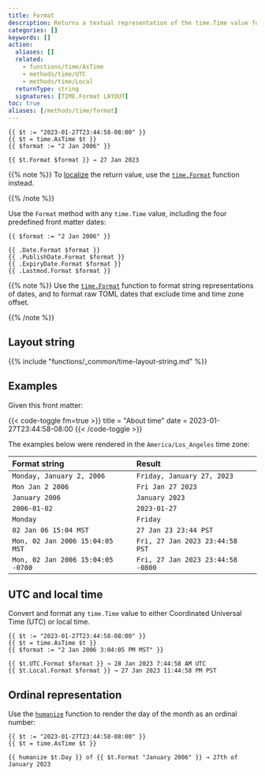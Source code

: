 ```yaml
---
title: Format
description: Returns a textual representation of the time.Time value formatted according to the layout string.
categories: []
keywords: []
action:
  aliases: []
  related:
    - functions/time/AsTime
    - methods/time/UTC
    - methods/time/Local
  returnType: string
  signatures: [TIME.Format LAYOUT]
toc: true
aliases: [/methods/time/format]
---
```


```go-template
{{ $t := "2023-01-27T23:44:58-08:00" }}
{{ $t = time.AsTime $t }}
{{ $format := "2 Jan 2006" }}

{{ $t.Format $format }} → 27 Jan 2023
```

{{% note %}}
To [localize] the return value, use the [`time.Format`] function instead.

[localize]: /getting-started/glossary/#localization
[`time.Format`]: /functions/time/format/
{{% /note %}}

Use the `Format` method with any `time.Time` value, including the four predefined front matter dates:

```go-html-template
{{ $format := "2 Jan 2006" }}

{{ .Date.Format $format }}
{{ .PublishDate.Format $format }}
{{ .ExpiryDate.Format $format }}
{{ .Lastmod.Format $format }}
```

{{% note %}}
Use the [`time.Format`] function to format string representations of dates, and to format raw TOML dates that exclude time and time zone offset.

[`time.Format`]: /functions/time/format/
{{% /note %}}

## Layout string

{{% include "functions/_common/time-layout-string.md" %}}

## Examples

Given this front matter:

{{< code-toggle fm=true >}}
title = "About time"
date = 2023-01-27T23:44:58-08:00
{{< /code-toggle >}}

The examples below were rendered in the `America/Los_Angeles` time zone:

Format string|Result
:--|:--
`Monday, January 2, 2006`|`Friday, January 27, 2023`
`Mon Jan 2 2006`|`Fri Jan 27 2023`
`January 2006`|`January 2023`
`2006-01-02`|`2023-01-27`
`Monday`|`Friday`
`02 Jan 06 15:04 MST`|`27 Jan 23 23:44 PST`
`Mon, 02 Jan 2006 15:04:05 MST`|`Fri, 27 Jan 2023 23:44:58 PST`
`Mon, 02 Jan 2006 15:04:05 -0700`|`Fri, 27 Jan 2023 23:44:58 -0800`

## UTC and local time

Convert and format any `time.Time` value to either Coordinated Universal Time (UTC) or local time.

```go-html-template
{{ $t := "2023-01-27T23:44:58-08:00" }}
{{ $t = time.AsTime $t }}
{{ $format := "2 Jan 2006 3:04:05 PM MST" }}

{{ $t.UTC.Format $format }} → 28 Jan 2023 7:44:58 AM UTC
{{ $t.Local.Format $format }} → 27 Jan 2023 11:44:58 PM PST
```

## Ordinal representation

Use the [`humanize`](/functions/inflect/humanize) function to render the day of the month as an ordinal number:

```go-html-template
{{ $t := "2023-01-27T23:44:58-08:00" }}
{{ $t = time.AsTime $t }}

{{ humanize $t.Day }} of {{ $t.Format "January 2006" }} → 27th of January 2023
```
